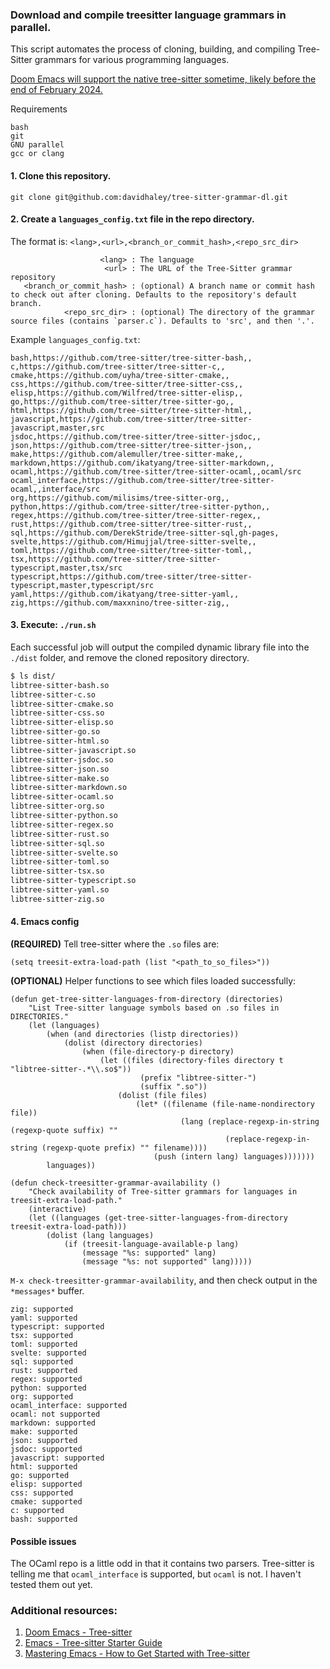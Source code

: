 ### Download and compile treesitter language grammars in parallel.

This script automates the process of cloning, building, and compiling
Tree-Sitter grammars for various programming languages.

[Doom Emacs will support the native tree-sitter sometime, likely before the end
of February 2024.](https://github.com/doomemacs/doomemacs/issues/7623#issuecomment-1926171890)

Requirements

```text
bash
git
GNU parallel
gcc or clang
```

#### 1. Clone this repository.

`git clone git@github.com:davidhaley/tree-sitter-grammar-dl.git`

#### 2. Create a `languages_config.txt` file in the repo directory.

The format is: `<lang>,<url>,<branch_or_commit_hash>,<repo_src_dir>`

```text
                    <lang> : The language
                     <url> : The URL of the Tree-Sitter grammar repository
   <branch_or_commit_hash> : (optional) A branch name or commit hash to check out after cloning. Defaults to the repository's default branch.
            <repo_src_dir> : (optional) The directory of the grammar source files (contains `parser.c`). Defaults to 'src', and then '.'.
```

Example `languages_config.txt`:

```text
bash,https://github.com/tree-sitter/tree-sitter-bash,,
c,https://github.com/tree-sitter/tree-sitter-c,,
cmake,https://github.com/uyha/tree-sitter-cmake,,
css,https://github.com/tree-sitter/tree-sitter-css,,
elisp,https://github.com/Wilfred/tree-sitter-elisp,,
go,https://github.com/tree-sitter/tree-sitter-go,,
html,https://github.com/tree-sitter/tree-sitter-html,,
javascript,https://github.com/tree-sitter/tree-sitter-javascript,master,src
jsdoc,https://github.com/tree-sitter/tree-sitter-jsdoc,,
json,https://github.com/tree-sitter/tree-sitter-json,,
make,https://github.com/alemuller/tree-sitter-make,,
markdown,https://github.com/ikatyang/tree-sitter-markdown,,
ocaml,https://github.com/tree-sitter/tree-sitter-ocaml,,ocaml/src
ocaml_interface,https://github.com/tree-sitter/tree-sitter-ocaml,,interface/src
org,https://github.com/milisims/tree-sitter-org,,
python,https://github.com/tree-sitter/tree-sitter-python,,
regex,https://github.com/tree-sitter/tree-sitter-regex,,
rust,https://github.com/tree-sitter/tree-sitter-rust,,
sql,https://github.com/DerekStride/tree-sitter-sql,gh-pages,
svelte,https://github.com/Himujjal/tree-sitter-svelte,,
toml,https://github.com/tree-sitter/tree-sitter-toml,,
tsx,https://github.com/tree-sitter/tree-sitter-typescript,master,tsx/src
typescript,https://github.com/tree-sitter/tree-sitter-typescript,master,typescript/src
yaml,https://github.com/ikatyang/tree-sitter-yaml,,
zig,https://github.com/maxxnino/tree-sitter-zig,,
```

#### 3. Execute: `./run.sh`

Each successful job will output the compiled dynamic library file into the `./dist` folder, and remove the cloned repository directory.

```sh
$ ls dist/
libtree-sitter-bash.so
libtree-sitter-c.so
libtree-sitter-cmake.so
libtree-sitter-css.so
libtree-sitter-elisp.so
libtree-sitter-go.so
libtree-sitter-html.so
libtree-sitter-javascript.so
libtree-sitter-jsdoc.so
libtree-sitter-json.so
libtree-sitter-make.so
libtree-sitter-markdown.so
libtree-sitter-ocaml.so
libtree-sitter-org.so
libtree-sitter-python.so
libtree-sitter-regex.so
libtree-sitter-rust.so
libtree-sitter-sql.so
libtree-sitter-svelte.so
libtree-sitter-toml.so
libtree-sitter-tsx.so
libtree-sitter-typescript.so
libtree-sitter-yaml.so
libtree-sitter-zig.so
```

#### 4. Emacs config

**(REQUIRED)** Tell tree-sitter where the `.so` files are:

```emacs-lisp
(setq treesit-extra-load-path (list "<path_to_so_files>"))
```

**(OPTIONAL)** Helper functions to see which files loaded successfully:

```emacs-lisp
(defun get-tree-sitter-languages-from-directory (directories)
    "List Tree-sitter language symbols based on .so files in DIRECTORIES."
    (let (languages)
        (when (and directories (listp directories))
            (dolist (directory directories)
                (when (file-directory-p directory)
                    (let ((files (directory-files directory t "libtree-sitter-.*\\.so$"))
                             (prefix "libtree-sitter-")
                             (suffix ".so"))
                        (dolist (file files)
                            (let* ((filename (file-name-nondirectory file))
                                      (lang (replace-regexp-in-string (regexp-quote suffix) ""
                                                (replace-regexp-in-string (regexp-quote prefix) "" filename))))
                                (push (intern lang) languages)))))))
        languages))

(defun check-treesitter-grammar-availability ()
    "Check availability of Tree-sitter grammars for languages in treesit-extra-load-path."
    (interactive)
    (let ((languages (get-tree-sitter-languages-from-directory treesit-extra-load-path)))
        (dolist (lang languages)
            (if (treesit-language-available-p lang)
                (message "%s: supported" lang)
                (message "%s: not supported" lang)))))

```

`M-x check-treesitter-grammar-availability`, and then check output in the `*messages*` buffer.

```text
zig: supported
yaml: supported
typescript: supported
tsx: supported
toml: supported
svelte: supported
sql: supported
rust: supported
regex: supported
python: supported
org: supported
ocaml_interface: supported
ocaml: not supported
markdown: supported
make: supported
json: supported
jsdoc: supported
javascript: supported
html: supported
go: supported
elisp: supported
css: supported
cmake: supported
c: supported
bash: supported
```

#### Possible issues

The OCaml repo is a little odd in that it contains two parsers. Tree-sitter is
telling me that `ocaml_interface` is supported, but `ocaml` is not. I haven't
tested them out yet.

### Additional resources:

1. [Doom Emacs - Tree-sitter](https://github.com/doomemacs/doomemacs/blob/master/modules/tools/tree-sitter/README.org)
2. [Emacs - Tree-sitter Starter Guide](https://git.savannah.gnu.org/cgit/emacs.git/tree/admin/notes/tree-sitter/starter-guide?h=feature/tree-sitter)
3. [Mastering Emacs - How to Get Started with Tree-sitter](https://www.masteringemacs.org/article/how-to-get-started-tree-sitter)
